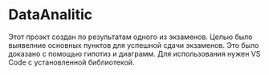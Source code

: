 # DataAnalitic
Этот проэкт создан по результатам одного из экзаменов. Целью было выявелние основных пунктов для успешной сдачи экзаменов. Это было доказано с помощью гипотиз и диаграмм. 
Для использования нужен VS Code с установленной библиотекой.
